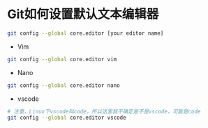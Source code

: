 # Git如何设置默认文本编辑器

```bash
git config --global core.editor [your editor name]
```

* Vim
```bash
git config --global core.editor vim
```

* Nano
```bash
git config --global core.editor nano
```

* vscode
```bash
# 注意，Linux下vscode叫code，所以这里我不确定是不是vscode，可能是code
git config --global core.editor vscode
```

